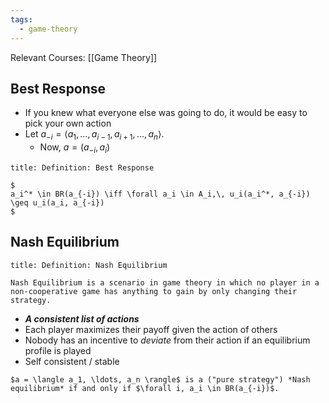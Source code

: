 ```yaml
---
tags:
  - game-theory
---
```

Relevant Courses: [[Game Theory]]

## Best Response
* If you knew what everyone else was going to do, it would be easy to pick your own action
* Let $a_{-i} = \langle a_1, \ldots, a_{i - 1}, a_{i + 1}, \ldots, a_n\rangle$.
	* Now, $a = (a_{-i}, a_{i})$

```ad-summary
title: Definition: Best Response

$
a_i^* \in BR(a_{-i}) \iff \forall a_i \in A_i,\, u_i(a_i^*, a_{-i}) \geq u_i(a_i, a_{-i})
$
```

## Nash Equilibrium

```ad-summary
title: Definition: Nash Equilibrium

Nash Equilibrium is a scenario in game theory in which no player in a non-cooperative game has anything to gain by only changing their strategy.
```

* ***A consistent list of actions*** 
* Each player maximizes their payoff given the action of others
* Nobody has an incentive to *deviate* from their action if an equilibrium profile is played
* Self consistent / stable

```ad-summary
$a = \langle a_1, \ldots, a_n \rangle$ is a ("pure strategy") *Nash equilibrium* if and only if $\forall i, a_i \in BR(a_{-i})$.
```